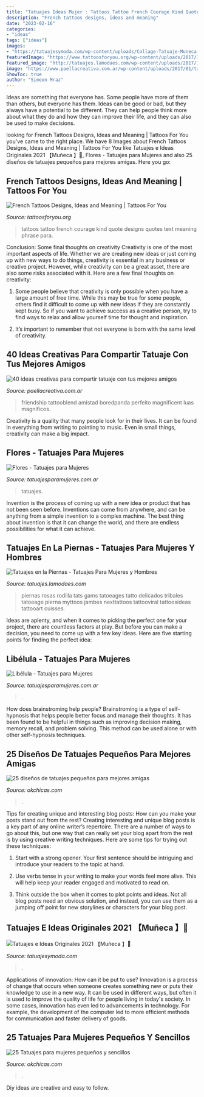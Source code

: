 ```yaml
---
title: "Tatuajes Ideas Mujer : Tattoos Tattoo French Courage Kind Quote Designs Quotes Text Meaning Phrase Para"
description: "French tattoos designs, ideas and meaning"
date: "2023-02-16"
categories:
- "ideas"
tags: ["ideas"]
images:
- "https://tatuajesymoda.com/wp-content/uploads/Collage-Tatuaje-Muneca-Mujer.jpg"
featuredImage: "https://www.tattoosforyou.org/wp-content/uploads/2017/12/Tattoos-in-French.jpg"
featured_image: "http://tatuajes.lamodaes.com/wp-content/uploads/2017/10/Tatuajes-en-Piernas-7.jpg"
image: "https://www.paellacreativa.com.ar/wp-content/uploads/2017/01/tatuajes_con_amigos_20.jpg"
ShowToc: true
author: "Simeon Mraz"
---
```



Ideas are something that everyone has. Some people have more of them than others, but everyone has them. Ideas can be good or bad, but they always have a potential to be different. They can help people think more about what they do and how they can improve their life, and they can also be used to make decisions.

	

		
looking for French Tattoos Designs, Ideas and Meaning | Tattoos For You you've came to the right place. We have 8 Images about French Tattoos Designs, Ideas and Meaning | Tattoos For You like Tatuajes e Ideas Originales 2021 【Muñeca 】🥇, Flores - Tatuajes para Mujeres and also 25 diseños de tatuajes pequeños para mejores amigas. Here you go:
		
    
## French Tattoos Designs, Ideas And Meaning | Tattoos For You

<img loading=lazy src="https://www.tattoosforyou.org/wp-content/uploads/2017/12/Tattoos-in-French.jpg" onerror="this.onerror=null;this.src='https://tse1.mm.bing.net/th?id=OIP.EreP0ZW9HVoq4x0Wg8KFkAHaJ4&amp;pid=15.1';" alt="French Tattoos Designs, Ideas and Meaning | Tattoos For You">

_Source: tattoosforyou.org_

>tattoos tattoo french courage kind quote designs quotes text meaning phrase para. 

	

Conclusion: Some final thoughts on creativity
Creativity is one of the most important aspects of life. Whether we are creating new ideas or just coming up with new ways to do things, creativity is essential in any business or creative project. However, while creativity can be a great asset, there are also some risks associated with it. Here are a few final thoughts on creativity: 
1. Some people believe that creativity is only possible when you have a large amount of free time. While this may be true for some people, others find it difficult to come up with new ideas if they are constantly kept busy. So if you want to achieve success as a creative person, try to find ways to relax and allow yourself time for thought and inspiration. 

2. It’s important to remember that not everyone is born with the same level of creativity.

    
## 40 Ideas Creativas Para Compartir Tatuaje Con Tus Mejores Amigos

<img loading=lazy src="https://www.paellacreativa.com.ar/wp-content/uploads/2017/01/tatuajes_con_amigos_20.jpg" onerror="this.onerror=null;this.src='https://tse1.mm.bing.net/th?id=OIP.XlKV2iz36Qwdw6_zTKZKEAEsEs&amp;pid=15.1';" alt="40 ideas creativas para compartir tatuaje con tus mejores amigos">

_Source: paellacreativa.com.ar_

>friendship tattooblend amistad boredpanda perfeito magnificent luas magníficos. 

	

Creativity is a quality that many people look for in their lives. It can be found in everything from writing to painting to music. Even in small things, creativity can make a big impact.

    
## Flores - Tatuajes Para Mujeres

<img loading=lazy src="https://www.tatuajesparamujeres.com.ar/wp-content/uploads/2014/11/Tatuaje-Flores1.jpg" onerror="this.onerror=null;this.src='https://tse3.mm.bing.net/th?id=OIP.60zIekg4KyfHNXkjxFPxtgHaJz&amp;pid=15.1';" alt="Flores - Tatuajes para Mujeres">

_Source: tatuajesparamujeres.com.ar_

>tatuajes. 

	

Invention is the process of coming up with a new idea or product that has not been seen before. Inventions can come from anywhere, and can be anything from a simple invention to a complex machine. The best thing about invention is that it can change the world, and there are endless possibilities for what it can achieve.

    
## Tatuajes En La Piernas - Tatuajes Para Mujeres Y Hombres

<img loading=lazy src="http://tatuajes.lamodaes.com/wp-content/uploads/2017/10/Tatuajes-en-Piernas-7.jpg" onerror="this.onerror=null;this.src='https://tse3.mm.bing.net/th?id=OIP.juKOHeAs5g7bYMw68Rll5AHaI4&amp;pid=15.1';" alt="Tatuajes en la Piernas - Tatuajes Para Mujeres y Hombres">

_Source: tatuajes.lamodaes.com_

>piernas rosas rodilla tats gams tatoeages tatto delicados tribales tatoeage pierna myttoos jambes nexttattoos tattooviral tattoosideas tattooart cuisses. 

	

Ideas are aplenty, and when it comes to picking the perfect one for your project, there are countless factors at play. But before you can make a decision, you need to come up with a few key ideas. Here are five starting points for finding the perfect idea:

    
## Libélula - Tatuajes Para Mujeres

<img loading=lazy src="https://i1.wp.com/www.tatuajesparamujeres.com.ar/wp-content/uploads/2014/12/Tatuaje-Libélula.jpg?fit=550%2C766&amp;ssl=1" onerror="this.onerror=null;this.src='https://tse3.mm.bing.net/th?id=OIP.DAeihPRzNiigI1QIbX2ZjgHaKU&amp;pid=15.1';" alt="Libélula - Tatuajes para Mujeres">

_Source: tatuajesparamujeres.com.ar_

>. 

	

How does brainstroming help people?
Brainstroming is a type of self-hypnosis that helps people better focus and manage their thoughts. It has been found to be helpful in things such as improving decision making, memory recall, and problem solving. This method can be used alone or with other self-hypnosis techniques.

    
## 25 Diseños De Tatuajes Pequeños Para Mejores Amigas

<img loading=lazy src="https://www.okchicas.com/wp-content/uploads/2016/01/33-tatuajes-sólo-para-mejores-amigas-6-700x700.jpg" onerror="this.onerror=null;this.src='https://tse4.mm.bing.net/th?id=OIP.yGJ6Df2uu0SXCDHbZxoztAHaHa&amp;pid=15.1';" alt="25 diseños de tatuajes pequeños para mejores amigas">

_Source: okchicas.com_

>. 

	

Tips for creating unique and interesting blog posts: How can you make your posts stand out from the rest?
Creating interesting and unique blog posts is a key part of any online writer’s repertoire. There are a number of ways to go about this, but one way that can really set your blog apart from the rest is by using creative writing techniques. Here are some tips for trying out these techniques:
1. Start with a strong opener. Your first sentence should be intriguing and introduce your readers to the topic at hand.

2. Use verbs tense in your writing to make your words feel more alive. This will help keep your reader engaged and motivated to read on.

3. Think outside the box when it comes to plot points and ideas. Not all blog posts need an obvious solution, and instead, you can use them as a jumping off point for new storylines or characters for your blog post.


    
## Tatuajes E Ideas Originales 2021 【Muñeca 】🥇

<img loading=lazy src="https://tatuajesymoda.com/wp-content/uploads/Collage-Tatuaje-Muneca-Mujer.jpg" onerror="this.onerror=null;this.src='https://tse4.mm.bing.net/th?id=OIP.GjnV8OheOltnXc6VlmzzxAHaDt&amp;pid=15.1';" alt="Tatuajes e Ideas Originales 2021 【Muñeca 】🥇">

_Source: tatuajesymoda.com_

>. 

	

Applications of innovation: How can it be put to use?
Innovation is a process of change that occurs when someone creates something new or puts their knowledge to use in a new way. It can be used in different ways, but often it is used to improve the quality of life for people living in today's society. In some cases, innovation has even led to advancements in technology. For example, the development of the computer led to more efficient methods for communication and faster delivery of goods.

    
## 25 Tatuajes Para Mujeres Pequeños Y Sencillos

<img loading=lazy src="https://www.okchicas.com/wp-content/uploads/2015/02/tatuajes-sencillos-para-mujer-6.jpg" onerror="this.onerror=null;this.src='https://tse1.mm.bing.net/th?id=OIP.WRbjwa1eK4GFXt-7wEZUSgHaHa&amp;pid=15.1';" alt="25 Tatuajes para mujeres pequeños y sencillos">

_Source: okchicas.com_

>. 

	

Diy ideas are creative and easy to follow.

